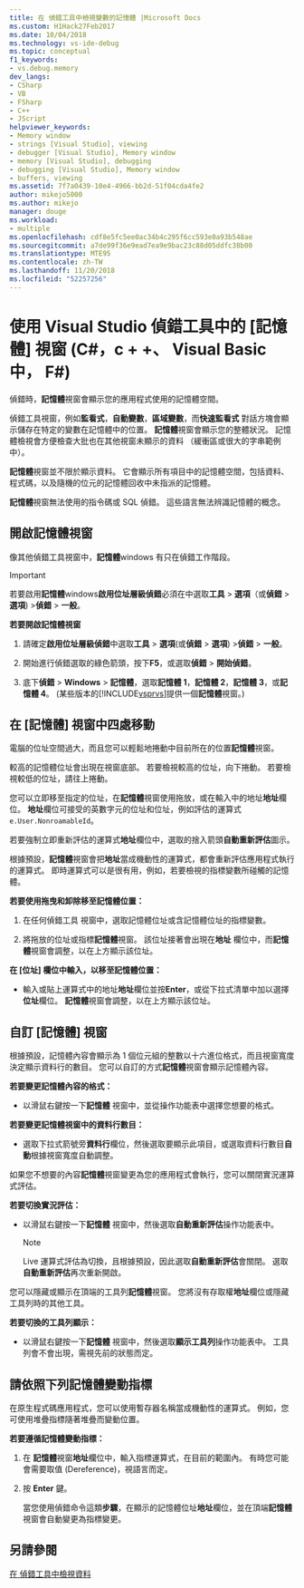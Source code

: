 ```yaml
---
title: 在 偵錯工具中檢視變數的記憶體 |Microsoft Docs
ms.custom: H1Hack27Feb2017
ms.date: 10/04/2018
ms.technology: vs-ide-debug
ms.topic: conceptual
f1_keywords:
- vs.debug.memory
dev_langs:
- CSharp
- VB
- FSharp
- C++
- JScript
helpviewer_keywords:
- Memory window
- strings [Visual Studio], viewing
- debugger [Visual Studio], Memory window
- memory [Visual Studio], debugging
- debugging [Visual Studio], Memory window
- buffers, viewing
ms.assetid: 7f7a0439-10e4-4966-bb2d-51f04cda4fe2
author: mikejo5000
ms.author: mikejo
manager: douge
ms.workload:
- multiple
ms.openlocfilehash: cdf8e5fc5ee0ac34b4c295f6cc593e0a93b548ae
ms.sourcegitcommit: a7de99f36e9ead7ea9e9bac23c88d05ddfc38b00
ms.translationtype: MTE95
ms.contentlocale: zh-TW
ms.lasthandoff: 11/20/2018
ms.locfileid: "52257256"
---
```

# <a name="use-the-memory-windows-in-the-visual-studio-debugger-c-c-visual-basic-f"></a>使用 Visual Studio 偵錯工具中的 [記憶體] 視窗 (C#，c + +、 Visual Basic 中， F#)

偵錯時，**記憶體**視窗會顯示您的應用程式使用的記憶體空間。 

偵錯工具視窗，例如**監看式**，**自動變數**，**區域變數**，而**快速監看式** 對話方塊會顯示儲存在特定的變數在記憶體中的位置。 **記憶體**視窗會顯示您的整體狀況。 記憶體檢視會方便檢查大批也在其他視窗未顯示的資料 （緩衝區或很大的字串範例中）。 

**記憶體**視窗並不限於顯示資料。 它會顯示所有項目中的記憶體空間，包括資料、 程式碼，以及隨機的位元的記憶體回收中未指派的記憶體。  

**記憶體**視窗無法使用的指令碼或 SQL 偵錯。 這些語言無法辨識記憶體的概念。  
  
## <a name="open-a-memory-window"></a>開啟記憶體視窗  
  
像其他偵錯工具視窗中，**記憶體**windows 有只在偵錯工作階段。 

>[!IMPORTANT]
>若要啟用**記憶體**windows**啟用位址層級偵錯**必須在中選取**工具** > **選項**（或**偵錯** > **選項**) >**偵錯** > **一般**。 

**若要開啟記憶體視窗**
  
1. 請確定**啟用位址層級偵錯**中選取**工具** > **選項**(或**偵錯** > **選項**) >**偵錯** > **一般**。 
   
1. 開始進行偵錯選取的綠色箭頭，按下**F5**，或選取**偵錯** > **開始偵錯**。  
   
2. 底下**偵錯** > **Windows** > **記憶體**，選取**記憶體 1**，**記憶體 2**，**記憶體 3**，或**記憶體 4**。 (某些版本的[!INCLUDE[vsprvs](../code-quality/includes/vsprvs_md.md)]提供一個**記憶體**視窗。)  

## <a name="move-around-in-the-memory-window"></a>在 [記憶體] 視窗中四處移動  

電腦的位址空間過大，而且您可以輕鬆地捲動中目前所在的位置**記憶體**視窗。 

較高的記憶體位址會出現在視窗底部。 若要檢視較高的位址，向下捲動。 若要檢視較低的位址，請往上捲動。  

您可以立即移至指定的位址，在**記憶體**視窗使用拖放，或在輸入中的地址**地址**欄位。 **地址**欄位可接受的英數字元的位址和位址，例如評估的運算式`e.User.NonroamableId`。 

若要強制立即重新評估的運算式**地址**欄位中，選取的捨入箭頭**自動重新評估**圖示。 

根據預設，**記憶體**視窗會把**地址**當成機動性的運算式，都會重新評估應用程式執行的運算式。 即時運算式可以是很有用，例如，若要檢視的指標變數所碰觸的記憶體。  

**若要使用拖曳和卸除移至記憶體位置：**  
   
1. 在任何偵錯工具 視窗中，選取記憶體位址或含記憶體位址的指標變數。  
   
2. 將拖放的位址或指標**記憶體**視窗。 該位址接著會出現在**地址** 欄位中，而**記憶體**視窗會調整，以在上方顯示該位址。 
  
**在 [位址] 欄位中輸入，以移至記憶體位置：**
  
- 輸入或貼上運算式中的地址**地址**欄位並按**Enter**，或從下拉式清單中加以選擇**位址**欄位。 **記憶體**視窗會調整，以在上方顯示該位址。
  
## <a name="customize-the-memory-window"></a>自訂 [記憶體] 視窗 

根據預設，記憶體內容會顯示為 1 個位元組的整數以十六進位格式，而且視窗寬度決定顯示資料行的數目。 您可以自訂的方式**記憶體**視窗會顯示記憶體內容。  
  
**若要變更記憶體內容的格式：**  
  
-  以滑鼠右鍵按一下**記憶體** 視窗中，並從操作功能表中選擇您想要的格式。  
  
**若要變更記憶體視窗中的資料行數目：**
  
- 選取下拉式箭號旁**資料行**欄位，然後選取要顯示此項目，或選取資料行數目**自動**根據視窗寬度自動調整。  
  
如果您不想要的內容**記憶體**視窗變更為您的應用程式會執行，您可以關閉實況運算式評估。 

**若要切換實況評估：**  
  
- 以滑鼠右鍵按一下**記憶體** 視窗中，然後選取**自動重新評估**操作功能表中。 

  >[!NOTE]
  >Live 運算式評估為切換，且根據預設，因此選取**自動重新評估**會關閉。 選取**自動重新評估**再次重新開啟。 
  
您可以隱藏或顯示在頂端的工具列**記憶體**視窗。 您將沒有存取權**地址**欄位或隱藏工具列時的其他工具。  
  
**若要切換的工具列顯示：**  
  
- 以滑鼠右鍵按一下**記憶體** 視窗中，然後選取**顯示工具列**操作功能表中。 工具列會不會出現，需視先前的狀態而定。  
  
## <a name="follow-a-pointer-through-memory"></a>請依照下列記憶體變動指標  

在原生程式碼應用程式，您可以使用暫存器名稱當成機動性的運算式。 例如，您可使用堆疊指標隨著堆疊而變動位置。  
  
**若要遵循記憶體變動指標：**
  
1. 在 **記憶體**視窗**地址**欄位中，輸入指標運算式，在目前的範圍內。 有時您可能會需要取值 (Dereference)，視語言而定。  
  
2. 按 **Enter** 鍵。  
   
   當您使用偵錯命令這類**步驟**，在顯示的記憶體位址**地址**欄位，並在頂端**記憶體**視窗會自動變更為指標變更。  
  
## <a name="see-also"></a>另請參閱  
 [在 偵錯工具中檢視資料](../debugger/viewing-data-in-the-debugger.md)